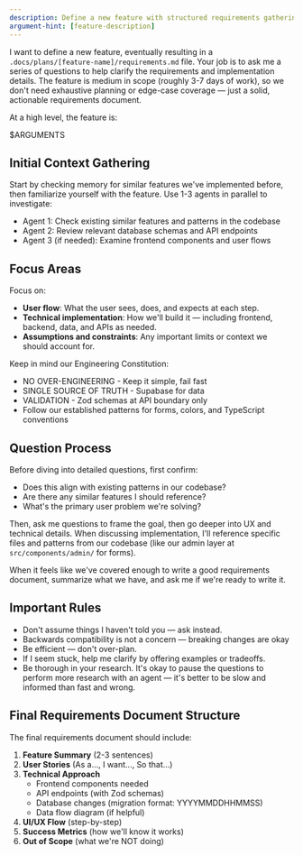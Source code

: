 ```yaml
---
description: Define a new feature with structured requirements gathering
argument-hint: [feature-description]
---
```


I want to define a new feature, eventually resulting in a `.docs/plans/[feature-name]/requirements.md` file. Your job is to ask me a series of questions to help clarify the requirements and implementation details. The feature is medium in scope (roughly 3-7 days of work), so we don't need exhaustive planning or edge-case coverage — just a solid, actionable requirements document.

At a high level, the feature is:

$ARGUMENTS

## Initial Context Gathering

Start by checking memory for similar features we've implemented before, then familiarize yourself with the feature. Use 1-3 agents in parallel to investigate:
- Agent 1: Check existing similar features and patterns in the codebase
- Agent 2: Review relevant database schemas and API endpoints  
- Agent 3 (if needed): Examine frontend components and user flows

## Focus Areas

Focus on:
- **User flow**: What the user sees, does, and expects at each step.
- **Technical implementation**: How we'll build it — including frontend, backend, data, and APIs as needed.
- **Assumptions and constraints**: Any important limits or context we should account for.

Keep in mind our Engineering Constitution:
- NO OVER-ENGINEERING - Keep it simple, fail fast
- SINGLE SOURCE OF TRUTH - Supabase for data
- VALIDATION - Zod schemas at API boundary only
- Follow our established patterns for forms, colors, and TypeScript conventions

## Question Process

Before diving into detailed questions, first confirm:
- Does this align with existing patterns in our codebase?
- Are there any similar features I should reference?
- What's the primary user problem we're solving?

Then, ask me questions to frame the goal, then go deeper into UX and technical details. When discussing implementation, I'll reference specific files and patterns from our codebase (like our admin layer at `src/components/admin/` for forms).

When it feels like we've covered enough to write a good requirements document, summarize what we have, and ask me if we're ready to write it.

## Important Rules

- Don't assume things I haven't told you — ask instead.
- Backwards compatibility is not a concern — breaking changes are okay
- Be efficient — don't over-plan.
- If I seem stuck, help me clarify by offering examples or tradeoffs.
- Be thorough in your research. It's okay to pause the questions to perform more research with an agent — it's better to be slow and informed than fast and wrong.

## Final Requirements Document Structure

The final requirements document should include:
1. **Feature Summary** (2-3 sentences)
2. **User Stories** (As a..., I want..., So that...)
3. **Technical Approach**
   - Frontend components needed
   - API endpoints (with Zod schemas)
   - Database changes (migration format: YYYYMMDDHHMMSS)
   - Data flow diagram (if helpful)
4. **UI/UX Flow** (step-by-step)
5. **Success Metrics** (how we'll know it works)
6. **Out of Scope** (what we're NOT doing)